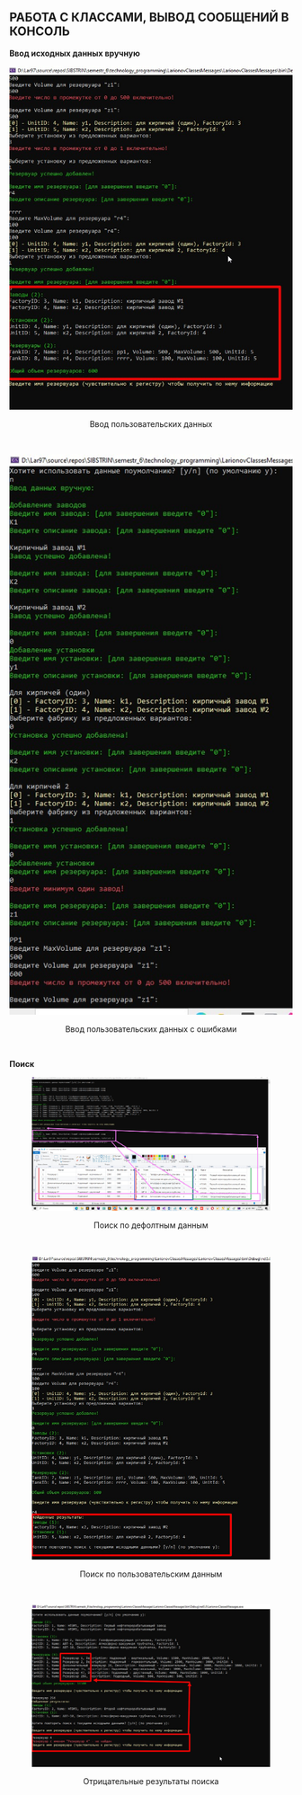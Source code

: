 ## РАБОТА С КЛАССАМИ, ВЫВОД СООБЩЕНИЙ В КОНСОЛЬ

**Ввод исходных данных вручную**

<p align="center">
   <img src="https://github.com/dr-number/semestr_6-technology_programming/blob/main/screens/input_init_data.jpg">
   <p align="center">Ввод пользовательских данных</p>
</p>
</br>

<p align="center">
   <img src="https://github.com/dr-number/semestr_6-technology_programming/blob/main/screens/input_init_user_data_and_errors.jpg">
   <p align="center">Ввод пользовательских данных с ошибками</p>
</p>
</br>

**Поиск**

<figure>
   <p align="center">
      <img src="https://github.com/dr-number/semestr_6-technology_programming/blob/main/screens/find_default_data.jpg">
      <p align="center">Поиск по дефолтным данным</p>
   </p>
</figure>
</br>

<figure>
   <p align="center">
      <img src="https://github.com/dr-number/semestr_6-technology_programming/blob/main/screens/find_user_data.jpg">
      <p align="center">Поиск по пользовательским данным</p>
   </p>
</figure>
</br>

<figure>
   <p align="center">
      <img src="https://github.com/dr-number/semestr_6-technology_programming/blob/main/screens/tank_not_found.jpg">
      <p align="center">Отрицательные результаты поиска</p>
   </p>
</figure>
</br>
